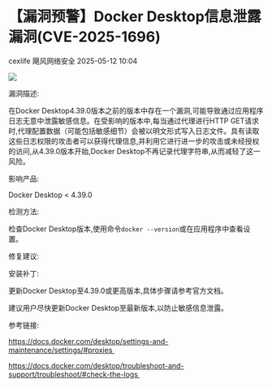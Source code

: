 #  【漏洞预警】Docker Desktop信息泄露漏洞(CVE-2025-1696)   
cexlife  飓风网络安全   2025-05-12 10:04  
  
![](https://mmbiz.qpic.cn/mmbiz_png/ibhQpAia4xu02UBmCoRibT9dGHtyZcaibEoCWU8uibcLIIfZhEfpmA8o5kT3ttiad2xiccqg1GXPqHrPGItLiapn31xic1A/640?wx_fmt=png&from=appmsg "")  
  
漏洞描述:  
  
在Dосkеr Dеѕktор4.39.0版本之前的版本中存在一个漏洞,可能导致通过应用程序日志无意中泄露敏感信息。在受影响的版本中,每当通过代理进行HTTP GET请求时,代理配置数据（可能包括敏感细节）会被以明文形式写入日志文件。具有读取这些日志权限的攻击者可以获得代理信息,并利用它进行进一步的攻击或未经授权的访问,从4.39.0版本开始,Dосkеr Dеѕktор不再记录代理字符串,从而减轻了这一风险。  
  
影响产品:  
  
Docker Desktop < 4.39.0   
  
检测方法:  
  
检查Docker Desktop版本,使用命令`docker --version`或在应用程序中查看设置。   
  
修复建议:  
  
安装补丁:  
  
更新Dосkеr Dеѕktор至4.39.0或更高版本,具体步骤请参考官方文档。  
  
建议用户尽快更新Dосkеr Dеѕktор至最新版本,以防止敏感信息泄露。  
  
参考链接:  
  
https://docs.docker.com/desktop/settings-and-maintenance/settings/#proxies   
  
https://docs.docker.com/desktop/troubleshoot-and-support/troubleshoot/#check-the-logs   
  
  

